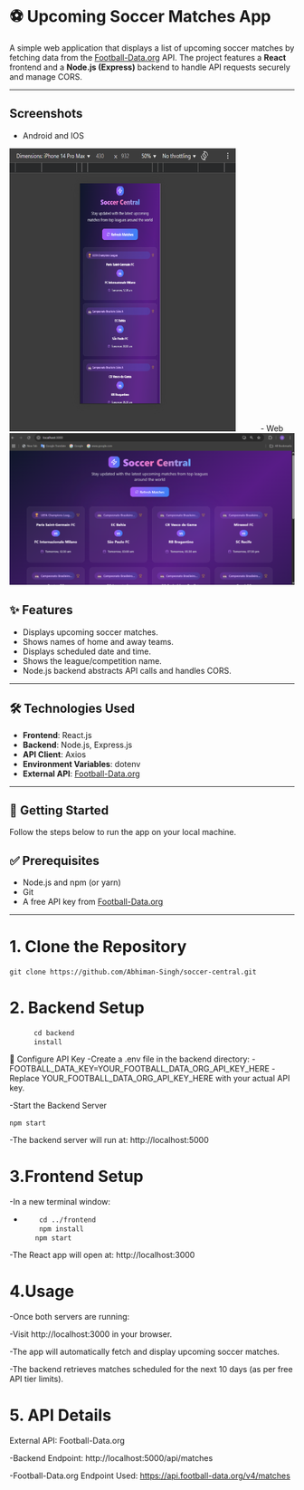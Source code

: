 # ⚽ Upcoming Soccer Matches App

A simple web application that displays a list of upcoming soccer matches by fetching data from the [Football-Data.org](https://www.football-data.org/) API. The project features a **React** frontend and a **Node.js (Express)** backend to handle API requests securely and manage CORS.

---

## Screenshots
- Android and IOS
<p>
<img src="https://github.com/Abhiman-Singh/soccer-central/blob/7643bf141c18348380ad6e20fdf587cd007b208f/mobile%20view.png" width="400" height="500" style="margin-right: 40px">
- Web
<img src="https://github.com/Abhiman-Singh/soccer-central/blob/7643bf141c18348380ad6e20fdf587cd007b208f/pc%20view.png"  style="margin-right: 40px">
</p>

## ✨ Features

- Displays upcoming soccer matches.
- Shows names of home and away teams.
- Displays scheduled date and time.
- Shows the league/competition name.
- Node.js backend abstracts API calls and handles CORS.

---

## 🛠️ Technologies Used

- **Frontend**: React.js  
- **Backend**: Node.js, Express.js  
- **API Client**: Axios  
- **Environment Variables**: dotenv  
- **External API**: [Football-Data.org](https://www.football-data.org/)

---

## 🚀 Getting Started

Follow the steps below to run the app on your local machine.

## ✅ Prerequisites

- Node.js and npm (or yarn)
- Git
- A free API key from [Football-Data.org](https://www.football-data.org/client/register)

---

# 1. Clone the Repository
    git clone https://github.com/Abhiman-Singh/soccer-central.git


 # 2. Backend Setup 
          cd backend
          install
🔐 Configure API Key
-Create a .env file in the backend directory:
-FOOTBALL_DATA_KEY=YOUR_FOOTBALL_DATA_ORG_API_KEY_HERE
-Replace YOUR_FOOTBALL_DATA_ORG_API_KEY_HERE with your actual API key.

-Start the Backend Server
   
    npm start
-The backend server will run at: http://localhost:5000
# 3.Frontend Setup

-In a new terminal window:   
-         cd ../frontend
          npm install
         npm start
-The React app will open at: http://localhost:3000

# 4.Usage
-Once both servers are running:

-Visit http://localhost:3000 in your browser.

-The app will automatically fetch and display upcoming soccer matches.

-The backend retrieves matches scheduled for the next 10 days (as per free API tier limits).

# 5. API Details
External API: Football-Data.org

-Backend Endpoint: http://localhost:5000/api/matches

-Football-Data.org Endpoint Used: https://api.football-data.org/v4/matches

